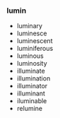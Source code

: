 ### lumin

- luminary
- luminesce
- luminescent
- luminiferous
- luminous
- luminosity
- illuminate
- illumination
- illuminator
- illuminant
- iluminable
- relumine